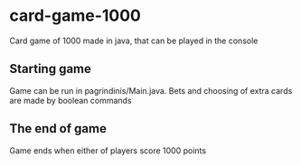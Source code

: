 # card-game-1000
Card game of 1000 made in java, that can be played in the console

## Starting game
Game can be run in pagrindinis/Main.java. Bets and choosing of extra cards are made by boolean commands

## The end of game
Game ends when either of players score 1000 points
